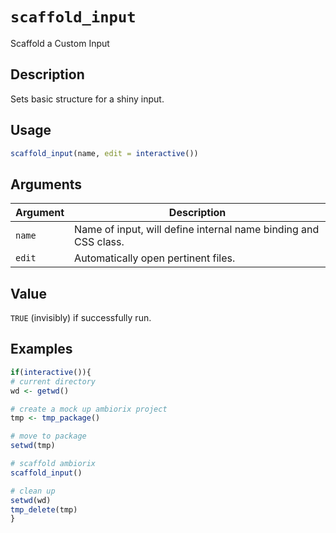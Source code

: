 # `scaffold_input`

Scaffold a Custom Input


## Description

Sets basic structure for a shiny input.


## Usage

```r
scaffold_input(name, edit = interactive())
```


## Arguments

Argument      |Description
------------- |----------------
`name`     |     Name of input, will define internal name binding and CSS class.
`edit`     |     Automatically open pertinent files.


## Value

`TRUE` (invisibly) if successfully run.


## Examples

```r
if(interactive()){
# current directory
wd <- getwd()

# create a mock up ambiorix project
tmp <- tmp_package()

# move to package
setwd(tmp)

# scaffold ambiorix
scaffold_input()

# clean up
setwd(wd)
tmp_delete(tmp)
}
```


